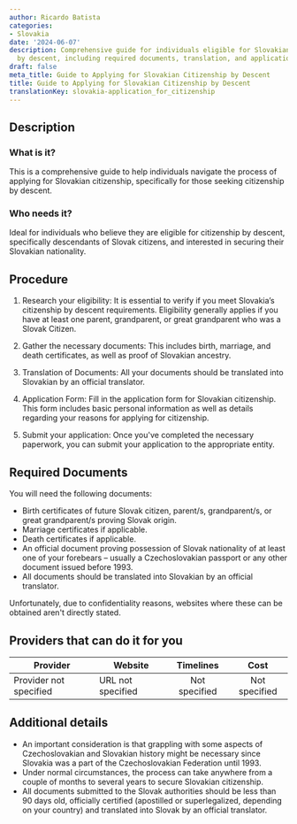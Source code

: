 ```yaml
---
author: Ricardo Batista
categories:
- Slovakia
date: '2024-06-07'
description: Comprehensive guide for individuals eligible for Slovakian citizenship
  by descent, including required documents, translation, and application process timelines.
draft: false
meta_title: Guide to Applying for Slovakian Citizenship by Descent
title: Guide to Applying for Slovakian Citizenship by Descent
translationKey: slovakia-application_for_citizenship
---
```



## Description
### What is it?
This is a comprehensive guide to help individuals navigate the process of applying for Slovakian citizenship, specifically for those seeking citizenship by descent.

### Who needs it?
Ideal for individuals who believe they are eligible for citizenship by descent, specifically descendants of Slovak citizens, and interested in securing their Slovakian nationality.

## Procedure
1. Research your eligibility: It is essential to verify if you meet Slovakia’s citizenship by descent requirements. Eligibility generally applies if you have at least one parent, grandparent, or great grandparent who was a Slovak Citizen.

2. Gather the necessary documents: This includes birth, marriage, and death certificates, as well as proof of Slovakian ancestry.

3. Translation of Documents: All your documents should be translated into Slovakian by an official translator.

4. Application Form: Fill in the application form for Slovakian citizenship. This form includes basic personal information as well as details regarding your reasons for applying for citizenship.

5. Submit your application: Once you've completed the necessary paperwork, you can submit your application to the appropriate entity. 

## Required Documents
You will need the following documents:

- Birth certificates of future Slovak citizen, parent/s, grandparent/s, or great grandparent/s proving Slovak origin.
- Marriage certificates if applicable.
- Death certificates if applicable.
- An official document proving possession of Slovak nationality of at least one of your forebears – usually a Czechoslovakian passport or any other document issued before 1993.
- All documents should be translated into Slovakian by an official translator.

Unfortunately, due to confidentiality reasons, websites where these can be obtained aren't directly stated.

## Providers that can do it for you

| Provider        |     Website     |     Timelines   |       Cost      |
| --------------- | --------------- |  :-------------:| :-------------: |
| Provider not specified|  URL not specified     |  Not specified |  Not specified  |

## Additional details
- An important consideration is that grappling with some aspects of Czechoslovakian and Slovakian history might be necessary since Slovakia was a part of the Czechoslovakian Federation until 1993.
- Under normal circumstances, the process can take anywhere from a couple of months to several years to secure Slovakian citizenship.
- All documents submitted to the Slovak authorities should be less than 90 days old, officially certified (apostilled or superlegalized, depending on your country) and translated into Slovak by an official translator.